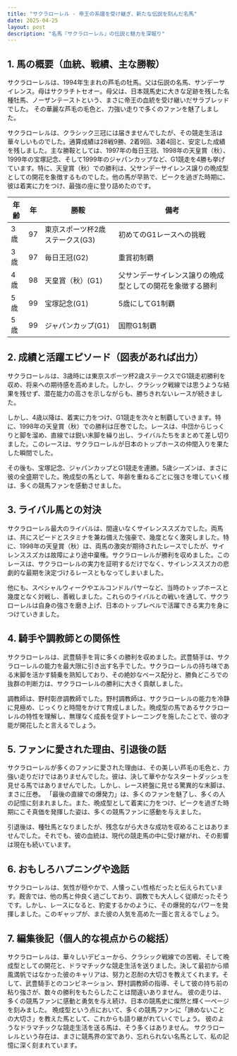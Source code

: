 ```yaml
---
title: "サクラローレル - 帝王の系譜を受け継ぎ、新たな伝説を刻んだ名馬"
date: 2025-04-25
layout: post
description: "名馬『サクラローレル』の伝説と魅力を深堀り"
---
```


## 1. 馬の概要（血統、戦績、主な勝鞍）

サクラローレルは、1994年生まれの芦毛の牡馬。父は伝説の名馬、サンデーサイレンス。母はサクラチトセオー。母父は、日本競馬史に大きな足跡を残した名種牡馬、ノーザンテーストという、まさに帝王の血統を受け継いだサラブレッドでした。  その華麗な芦毛の毛色と、力強い走りで多くのファンを魅了しました。

サクラローレルは、クラシック三冠には届きませんでしたが、その競走生活は華々しいものでした。通算成績は28戦9勝、2着9回、3着4回と、安定した成績を残しました。主な勝鞍としては、1997年の毎日王冠、1998年の天皇賞（秋）、1999年の宝塚記念、そして1999年のジャパンカップなど、G1競走を4勝も挙げています。特に、天皇賞（秋）での勝利は、父サンデーサイレンス譲りの晩成型としての開花を象徴するものでした。他の馬が早熟で、ピークを過ぎた時期に、彼は着実に力をつけ、最強の座に登り詰めたのです。

| 年齢 | 年 | 勝鞍                               | 備考                                                                     |
|------|---|------------------------------------|-------------------------------------------------------------------------|
| 3歳  | 97 | 東京スポーツ杯2歳ステークス(G3)    | 初めてのG1レースへの挑戦                                                 |
| 3歳  | 97 | 毎日王冠(G2)                      | 重賞初制覇                                                               |
| 4歳  | 98 | 天皇賞（秋）(G1)                  | 父サンデーサイレンス譲りの晩成型としての開花を象徴する勝利             |
| 5歳  | 99 | 宝塚記念(G1)                      | 5歳にしてG1制覇                                                        |
| 5歳  | 99 | ジャパンカップ(G1)                | 国際G1制覇                                                               |


## 2. 成績と活躍エピソード（図表があれば出力）

サクラローレルは、3歳時には東京スポーツ杯2歳ステークスでG1競走初勝利を収め、将来への期待感を高めました。しかし、クラシック戦線では思うような結果を残せず、潜在能力の高さを示しながらも、勝ちきれないレースが続きました。

しかし、4歳以降は、着実に力をつけ、G1競走を次々と制覇していきます。特に、1998年の天皇賞（秋）での勝利は圧巻でした。レースは、中団からじっくりと脚を溜め、直線では鋭い末脚を繰り出し、ライバルたちをまとめて差し切りました。このレースは、サクラローレルが日本のトップホースの仲間入りを果たした瞬間でした。

その後も、宝塚記念、ジャパンカップとG1競走を連勝。5歳シーズンは、まさに彼の全盛期でした。晩成型の馬として、年齢を重ねるごとに強さを増していく様は、多くの競馬ファンを感動させました。


## 3. ライバル馬との対決

サクラローレル最大のライバルは、間違いなくサイレンススズカでした。両馬は、共にスピードとスタミナを兼ね備えた強豪で、幾度となく激突しました。特に、1998年の天皇賞（秋）は、両馬の激突が期待されたレースでしたが、サイレンススズカは故障により途中棄権。サクラローレルが勝利を収めました。このレースは、サクラローレルの実力を証明するだけでなく、サイレンススズカの悲劇的な最期を決定づけるレースともなってしまいました。

他にも、スペシャルウィークやエルコンドルパサーなど、当時のトップホースと幾度となく対戦し、善戦しました。これらのライバルとの戦いを通して、サクラローレルは自身の強さを磨き上げ、日本のトップレベルで活躍できる実力を身につけていきました。


## 4. 騎手や調教師との関係性

サクラローレルは、武豊騎手を背に多くの勝利を収めました。武豊騎手は、サクラローレルの能力を最大限に引き出す名手でした。サクラローレルの持ち味である末脚を活かす騎乗を熟知しており、その絶妙なペース配分と、勝負どころでの抜群の判断力は、サクラローレルの勝利に大きく貢献しました。

調教師は、野村彰彦調教師でした。野村調教師は、サクラローレルの能力を冷静に見極め、じっくりと時間をかけて育成しました。晩成型の馬であるサクラローレルの特性を理解し、無理なく成長を促すトレーニングを施したことで、彼の才能が開花したと言えるでしょう。


## 5. ファンに愛された理由、引退後の話

サクラローレルが多くのファンに愛された理由は、その美しい芦毛の毛色と、力強い走りだけではありませんでした。彼は、決して華やかなスタートダッシュを見せる馬ではありませんでした。しかし、レース終盤に見せる驚異的な末脚は、まさに圧巻。  「最後の直線での爆発力」は、多くのファンを魅了し、多くの人の記憶に刻まれました。また、晩成型として着実に力をつけ、ピークを過ぎた時期にこそ真価を発揮した姿は、多くの競馬ファンに感動を与えました。

引退後は、種牡馬となりましたが、残念ながら大きな成功を収めることはありませんでした。それでも、彼の血統は、現代の競走馬の中に受け継がれ、その影響は現在も続いています。


## 6. おもしろハプニングや逸話

サクラローレルは、気性が穏やかで、人懐っこい性格だったと伝えられています。厩舎では、他の馬と仲良く過ごしており、調教でも大人しく従順だったそうです。しかし、レースになると、豹変するかのように、その爆発的なパワーを発揮しました。このギャップが、また彼の人気を高めた一面と言えるでしょう。


## 7. 編集後記（個人的な視点からの総括）

サクラローレルは、華々しいデビューから、クラシック戦線での苦戦、そして晩成型としての開花と、ドラマチックな競走生活を送りました。決して最初から順風満帆ではなかった彼のキャリアは、努力と忍耐の大切さを教えてくれます。そして、武豊騎手とのコンビネーション、野村調教師の指導、そして彼の持ち前の粘り強さが、数々の勝利をもたらしたことは間違いありません。  彼の走りは、多くの競馬ファンに感動と勇気を与え続け、日本の競馬史に燦然と輝く一ページを刻みました。  晩成型という点において、多くの競馬ファンに「諦めないことの大切さ」を教えた馬として、これからも語り継がれていくでしょう。  彼のようなドラマチックな競走生活を送る馬は、そう多くはありません。  サクラローレルという存在は、まさに競馬界の宝であり、忘れられない名馬として、私の記憶に深く刻まれています。
